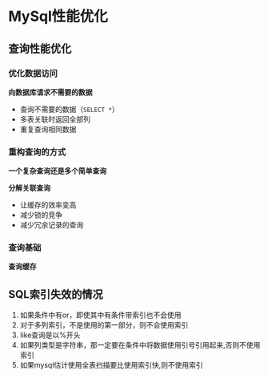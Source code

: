 # MySql性能优化

## 查询性能优化

### 优化数据访问

**向数据库请求不需要的数据**

- 查询不需要的数据（`SELECT *`）
- 多表关联时返回全部列
- 重复查询相同数据

### 重构查询的方式

**一个复杂查询还是多个简单查询**

**分解关联查询**

- 让缓存的效率变高
- 减少锁的竞争
- 减少冗余记录的查询

### 查询基础

**查询缓存**

## SQL索引失效的情况

1. 如果条件中有or，即使其中有条件带索引也不会使用
2. 对于多列索引，不是使用的第一部分，则不会使用索引 
3. like查询是以%开头
4. 如果列类型是字符串，那一定要在条件中将数据使用引号引用起来,否则不使用索引 
5. 如果mysql估计使用全表扫描要比使用索引快,则不使用索引 